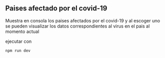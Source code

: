 ## Paises afectado por el covid-19

Muestra en consola los paises afectados por el covid-19 y al escoger uno se pueden visualizar los datos correspondientes al virus en el pais al momento actual

ejecutar con
```
npm run dev
```